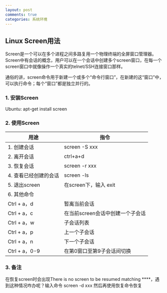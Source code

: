 ```yaml
---
layout: post
comments: true
categories: 系统环境
---
```

##  Linux Screen用法

Screen是一个可以在多个进程之间多路复用一个物理终端的全屏窗口管理器。Screen中有会话的概念，用户可以在一个会话中创建多个screen窗口，在每一个screen窗口中就像操作一个真实的telnet/SSH连接窗口那样。

通俗的讲，screen命令用于新建一个或多个“命令行窗口”，在新建的这“窗口”中，可以执行命令；每个“窗口”都是独立并行的。
### 1. 安装Screen
Ubuntu:         apt-get install screen
### 2. 使用Screen
| 用途|指令|
|--|--|
| 1. 创建会话 | screen -S xxx |
| 2. 离开会话 | ctrl+a+d |
| 3. 恢复会话 | screen -r xxx |
| 4. 查看已经创建的会话 | screen -ls |
| 5. 退出screen | 在screen下，输入 exit |
| 6. 其他命令   
| Ctrl + a，d | 暂离当前会话 |
| Ctrl + a，c | 在当前screen会话中创建一个子会话 |
| Ctrl + a，w | 子会话列表 |
| Ctrl + a，p | 上一个子会话 |
| Ctrl + a，n | 下一个子会话 |
| Ctrl + a，0-9 |在第0窗口至第9子会话间切换|
### 3. 备注
在恢复screen时会出现There is no screen to be resumed matching ****，遇到这种情况咋办呢？输入命令
screen -d xxx
然后再使用恢复命令恢复

